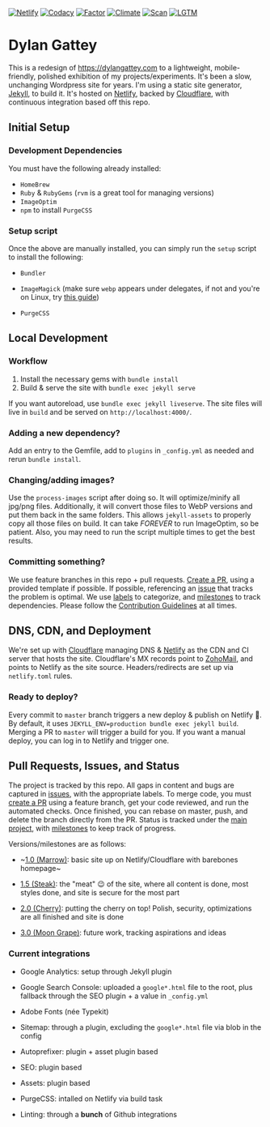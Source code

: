 [![Netlify][nlfy-img]][nlfy] [![Codacy][cdy-img]][cdy] [![Factor][fcr-img]][fcr]
[![Climate][cc-img]][cc] [![Scan][deep-img]][deep] [![LGTM][lgtm-img]][lgtm]

# Dylan Gattey

This is a redesign of <https://dylangattey.com> to a lightweight,
mobile-friendly, polished exhibition of my projects/experiments. It's been
a slow, unchanging Wordpress site for years. I'm using a static site
generator, [Jekyll](https://jekyllrb.com/), to build it. It's hosted on
[Netlify](https://netlify.com), backed by [Cloudflare](https://cloudflare.com),
with continuous integration based off this repo.

## Initial Setup

### Development Dependencies

You must have the following already installed:

- `HomeBrew`
- `Ruby` & `RubyGems` (`rvm` is a great tool for managing versions)
- `ImageOptim`
- `npm` to install `PurgeCSS`

### Setup script

Once the above are manually installed, you can simply run the `setup` script
to install the following:

- `Bundler`

- `ImageMagick` (make sure `webp` appears under delegates, if not and you're
  on Linux, try [this guide](https://github.com/rosell-dk/webp-convert/wiki/Installing-Imagick-extension))

- `PurgeCSS`

## Local Development

### Workflow

1. Install the necessary gems with `bundle install`
2. Build & serve the site with `bundle exec jekyll serve`

If you want autoreload, use `bundle exec jekyll liveserve`. The site files will
live in `build` and be served on `http://localhost:4000/`.

### Adding a new dependency?

Add an entry to the Gemfile, add to `plugins` in `_config.yml` as needed and
rerun `bundle install`.

### Changing/adding images?

Use the `process-images` script after doing so. It will optimize/minify all jpg/png
files. Additionally, it will convert those files to WebP versions and put them back
in the same folders. This allows `jekyll-assets` to properly copy all those files
on build. It can take _FOREVER_ to run ImageOptim, so be patient. Also, you may need
to run the script multiple times to get the best results.

### Committing something?

We use feature branches in this repo + pull requests.
[Create a PR](https://github.com/dgattey/dg/pulls), using a provided template
if possible. If possible, referencing an
[issue](https://github.com/dgattey/dg/issues) that tracks the problem is optimal.
We use [labels](https://github.com/dgattey/dg/labels) to categorize, and
[milestones](https://github.com/dgattey/dg/milestones) to track dependencies.
Please follow the
[Contribution Guidelines](https://github.com/dgattey/dg/blob/master/CONTRIBUTING.md)
at all times.

## DNS, CDN, and Deployment

We're set up with [Cloudflare](https://cloudflare.com) managing DNS &
[Netlify](https://netlify.com) as the CDN and CI server that hosts the site.
Cloudflare's MX records point to [ZohoMail](https://zoho.com/mail), and points to
Netlify as the site source. Headers/redirects are set up via `netlify.toml` rules.

### Ready to deploy?

Every commit to `master` branch triggers a new deploy & publish on Netlify :tada:.
By default, it uses `JEKYLL_ENV=production bundle exec jekyll build`. Merging a
PR to `master` will trigger a build for you. If you want a manual deploy, you can
log in to Netlify and trigger one.

## Pull Requests, Issues, and Status

The project is tracked by this repo. All gaps in content and bugs are captured
in [issues](https://github.com/dgattey/dg/issues), with the appropriate labels.
To merge code, you must [create a PR](https://github.com/dgattey/dg/pulls)
using a feature branch, get your code reviewed, and run the automated checks.
Once finished, you can rebase on master, push, and delete the branch directly
from the PR. Status is tracked under the
[main project](https://github.com/dgattey/dg/projects/2), with
[milestones](https://github.com/dgattey/dg/milestones) to keep track of progress.

Versions/milestones are as follows:

- ~[1.0 (Marrow)](https://github.com/dgattey/dg/milestone/2): basic site up on
  Netlify/Cloudflare with barebones homepage~

- [1.5 (Steak)](https://github.com/dgattey/dg/milestone/1): the "meat" 😉 of the
  site, where all content is done, most styles done, and site is secure for the
  most part

- [2.0 (Cherry)](https://github.com/dgattey/dg/milestone/3): putting the cherry
  on top! Polish, security, optimizations are all finished and site is done

- [3.0 (Moon Grape)](https://github.com/dgattey/dg/milestone/3): future work,
  tracking aspirations and ideas

### Current integrations

- Google Analytics: setup through Jekyll plugin

- Google Search Console: uploaded a `google*.html` file to the root, plus
  fallback through the SEO plugin + a value in `_config.yml`

- Adobe Fonts (née Typekit)

- Sitemap: through a plugin, excluding the `google*.html` file via blob
  in the config

- Autoprefixer: plugin + asset plugin based

- SEO: plugin based

- Assets: plugin based

- PurgeCSS: intalled on Netlify via build task

- Linting: through a **bunch** of Github integrations

[nlfy-img]: https://api.netlify.com/api/v1/badges/45e36541-7c61-4931-bd4e-3a654b199044/deploy-status
[nlfy]: https://app.netlify.com/sites/dgattey/deploys
[cdy-img]: https://api.codacy.com/project/badge/Grade/2b996737e14d4377ac4b03f7dc84f125
[cdy]: https://www.codacy.com/app/dgattey/dg?utm_source=github.com&amp;utm_medium=referral&amp;utm_content=dgattey/dg&amp;utm_campaign=Badge_Grade
[cc-img]: https://api.codeclimate.com/v1/badges/333adb209e1ac3086303/maintainability
[cc]: https://codeclimate.com/github/dgattey/dg/maintainability
[fcr-img]: https://www.codefactor.io/repository/github/dgattey/dg/badge
[fcr]: https://www.codefactor.io/repository/github/dgattey/dg
[deep-img]: https://deepscan.io/api/teams/2858/projects/4266/branches/34746/badge/grade.svg
[deep]: https://deepscan.io/dashboard#view=project&tid=2858&pid=4266&bid=34746
[lgtm-img]: https://img.shields.io/lgtm/alerts/g/dgattey/dg.svg?logo=lgtm&logoWidth=18
[lgtm]: https://lgtm.com/projects/g/dgattey/dg/alerts/